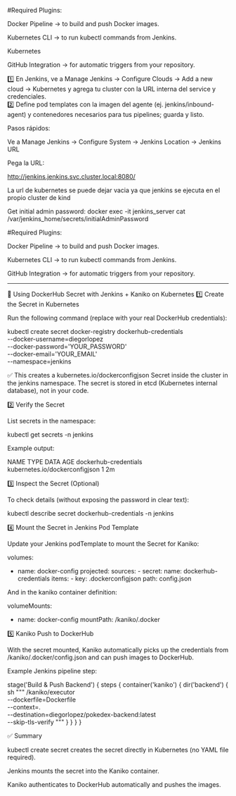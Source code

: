 #Required Plugins:

Docker Pipeline → to build and push Docker images.

Kubernetes CLI → to run kubectl commands from Jenkins.

Kubernetes

GitHub Integration → for automatic triggers from your repository.

1️⃣ En Jenkins, ve a Manage Jenkins → Configure Clouds → Add a new cloud → Kubernetes y agrega tu cluster con la URL interna del service y credenciales.  
2️⃣ Define pod templates con la imagen del agente (ej. jenkins/inbound-agent) y contenedores necesarios para tus pipelines; guarda y listo.

Pasos rápidos:

Ve a Manage Jenkins → Configure System → Jenkins Location → Jenkins URL

Pega la URL:

http://jenkins.jenkins.svc.cluster.local:8080/

La url de kubernetes se puede dejar vacia ya que jenkins se ejecuta en el propio cluster de kind


Get initial admin password:
docker exec -it jenkins_server cat /var/jenkins_home/secrets/initialAdminPassword

#Required Plugins:

Docker Pipeline → to build and push Docker images.

Kubernetes CLI → to run kubectl commands from Jenkins.

GitHub Integration → for automatic triggers from your repository.

---
🔐 Using DockerHub Secret with Jenkins + Kaniko on Kubernetes
1️⃣ Create the Secret in Kubernetes

Run the following command (replace with your real DockerHub credentials):

kubectl create secret docker-registry dockerhub-credentials \
  --docker-username=diegorlopez \
  --docker-password='YOUR_PASSWORD' \
  --docker-email='YOUR_EMAIL' \
  --namespace=jenkins


✅ This creates a kubernetes.io/dockerconfigjson Secret inside the cluster in the jenkins namespace.
The secret is stored in etcd (Kubernetes internal database), not in your code.

2️⃣ Verify the Secret

List secrets in the namespace:

kubectl get secrets -n jenkins


Example output:

NAME                   TYPE                                  DATA   AGE
dockerhub-credentials  kubernetes.io/dockerconfigjson        1      2m

3️⃣ Inspect the Secret (Optional)

To check details (without exposing the password in clear text):

kubectl describe secret dockerhub-credentials -n jenkins

4️⃣ Mount the Secret in Jenkins Pod Template

Update your Jenkins podTemplate to mount the Secret for Kaniko:

volumes:
  - name: docker-config
    projected:
      sources:
        - secret:
            name: dockerhub-credentials
            items:
              - key: .dockerconfigjson
                path: config.json


And in the kaniko container definition:

volumeMounts:
  - name: docker-config
    mountPath: /kaniko/.docker

5️⃣ Kaniko Push to DockerHub

With the secret mounted, Kaniko automatically picks up the credentials from
/kaniko/.docker/config.json and can push images to DockerHub.

Example Jenkins pipeline step:

stage('Build & Push Backend') {
    steps {
        container('kaniko') {
            dir('backend') {
                sh """
                    /kaniko/executor \
                      --dockerfile=Dockerfile \
                      --context=. \
                      --destination=diegorlopez/pokedex-backend:latest \
                      --skip-tls-verify
                """
            }
        }
    }
}

✅ Summary

kubectl create secret creates the secret directly in Kubernetes (no YAML file required).

Jenkins mounts the secret into the Kaniko container.

Kaniko authenticates to DockerHub automatically and pushes the images.